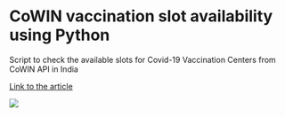 # CoWIN vaccination slot availability using Python

Script to check the available slots for Covid-19 Vaccination Centers from CoWIN API in India

<!---
[Link to the Website](https://cowin-vaccination-appointment.herokuapp.com/)
-->

[Link to the article](https://analyticsindiamag.com/data-scientist-creates-python-script-to-track-available-slots-for-covid-vaccinations/)

![](https://github.com/bhattbhavesh91/cowin-vaccination-slot-availability/blob/main/demo/demo_1.gif)
